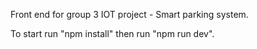 Front end for group 3 IOT project - Smart parking system.

To start run "npm install" then run "npm run dev".